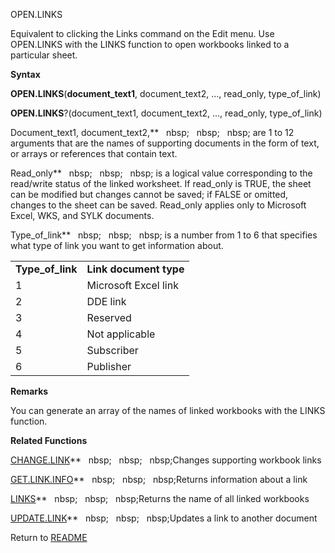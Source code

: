 OPEN.LINKS

Equivalent to clicking the Links command on the Edit menu. Use
OPEN.LINKS with the LINKS function to open workbooks linked to a
particular sheet.

**Syntax**

**OPEN.LINKS**(**document\_text1**, document\_text2, ..., read\_only,
type\_of\_link)

**OPEN.LINKS**?(document\_text1, document\_text2, ..., read\_only,
type\_of\_link)

Document\_text1, document\_text2,**&nbsp;&nbsp;&nbsp;nbsp;&nbsp;&nbsp;&nbsp;nbsp;&nbsp;&nbsp;&nbsp;nbsp;&nbsp;are 1 to 12
arguments that are the names of supporting documents in the form of
text, or arrays or references that contain text.

Read\_only**&nbsp;&nbsp;&nbsp;nbsp;&nbsp;&nbsp;&nbsp;nbsp;&nbsp;&nbsp;&nbsp;nbsp;&nbsp;is a logical value corresponding to
the read/write status of the linked worksheet. If read\_only is TRUE,
the sheet can be modified but changes cannot be saved; if FALSE or
omitted, changes to the sheet can be saved. Read\_only applies only to
Microsoft Excel, WKS, and SYLK documents.

Type\_of\_link**&nbsp;&nbsp;&nbsp;nbsp;&nbsp;&nbsp;&nbsp;nbsp;&nbsp;&nbsp;&nbsp;nbsp;&nbsp;is a number from 1 to 6 that
specifies what type of link you want to get information about.

|                    |                        |
| ------------------ | ---------------------- |
| **Type\_of\_link** | **Link document type** |
| 1                  | Microsoft Excel link   |
| 2                  | DDE link               |
| 3                  | Reserved               |
| 4                  | Not applicable         |
| 5                  | Subscriber             |
| 6                  | Publisher              |

**Remarks**

You can generate an array of the names of linked workbooks with the
LINKS function.

**Related Functions**

[CHANGE.LINK](CHANGE.LINK.md)**&nbsp;&nbsp;&nbsp;nbsp;&nbsp;&nbsp;&nbsp;nbsp;&nbsp;&nbsp;&nbsp;nbsp;Changes supporting workbook links

[GET.LINK.INFO](GET.LINK.INFO.md)**&nbsp;&nbsp;&nbsp;nbsp;&nbsp;&nbsp;&nbsp;nbsp;&nbsp;&nbsp;&nbsp;nbsp;Returns information about a link

[LINKS](LINKS.md)**&nbsp;&nbsp;&nbsp;nbsp;&nbsp;&nbsp;&nbsp;nbsp;&nbsp;&nbsp;&nbsp;nbsp;Returns the name of all linked workbooks

[UPDATE.LINK](UPDATE.LINK.md)**&nbsp;&nbsp;&nbsp;nbsp;&nbsp;&nbsp;&nbsp;nbsp;&nbsp;&nbsp;&nbsp;nbsp;Updates a link to another document



Return to [README](README.md)

